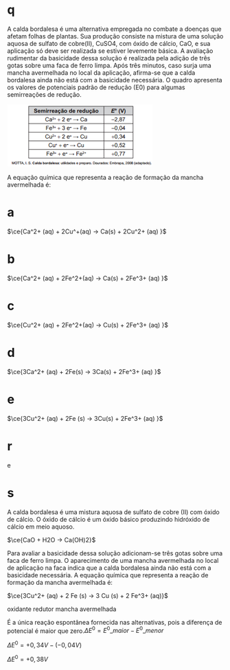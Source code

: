 # q
A calda bordalesa é uma alternativa empregada no combate a doenças que afetam folhas de plantas. Sua produção consiste na mistura de uma solução aquosa de sulfato de cobre(II), CuSO4, com óxido de cálcio, CaO, e sua aplicação só deve ser realizada se estiver levemente básica. A avaliação rudimentar da basicidade dessa solução é realizada pela adição de três gotas sobre uma faca de ferro limpa. Após três minutos, caso surja uma mancha avermelhada no local da aplicação, afirma-se que a calda bordalesa ainda não está com a basicidade necessária. O quadro apresenta os valores de potenciais padrão de redução (E0) para algumas semirreações de redução.

![](b5d0e079-af23-a11c-104f-d500c620c120.png)

A equação química que representa a reação de formação da mancha avermelhada é:

# a
$\ce{Ca^2+ (aq) + 2Cu^+(aq) -> Ca(s) + 2Cu^2+ (aq) }$

# b
$\ce{Ca^2+ (aq) + 2Fe^2+(aq) -> Ca(s) + 2Fe^3+ (aq) }$

# c
$\ce{Cu^2+ (aq) + 2Fe^2+(aq) -> Cu(s) + 2Fe^3+ (aq) }$

# d
$\ce{3Ca^2+ (aq) + 2Fe(s) -> 3Ca(s) + 2Fe^3+ (aq) }$

# e
$\ce{3Cu^2+ (aq) + 2Fe (s) -> 3Cu(s) + 2Fe^3+ (aq) }$

# r
e

# s
A calda bordalesa é uma mistura aquosa de sulfato de cobre (II) com óxido de cálcio. O óxido de cálcio é um óxido básico produzindo hidróxido de cálcio em meio aquoso.

$\ce{CaO + H2O → Ca(OH)2}$

Para avaliar a basicidade dessa solução adicionam-se três gotas sobre uma faca de ferro limpa. O aparecimento de uma mancha avermelhada no local de aplicação na faca indica que a calda bordalesa ainda não está com a basicidade necessária. A equação química que representa a reação de formação da mancha avermelhada é:

$\ce{3Cu^2+ (aq) + 2 Fe (s) → 3 Cu (s) + 2 Fe^3+ (aq)}$

oxidante redutor mancha avermelhada

É a única reação espontânea fornecida nas alternativas, pois a diferença de potencial é maior que zero.$\Delta E^0 = E^0\_{maior} - E^0\_{menor}$ 

$\Delta E^0 = +0,34V - (-0,04V)$

$\Delta E^0 = +0,38V$
